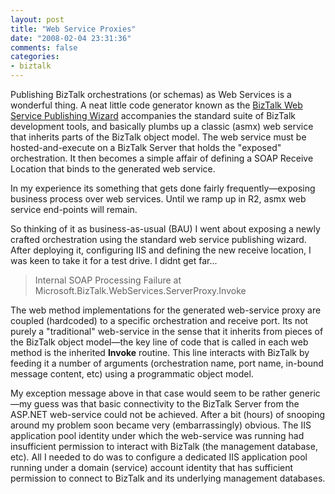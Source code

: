 ```yaml
---
layout: post
title: "Web Service Proxies"
date: "2008-02-04 23:31:36"
comments: false
categories:
- biztalk
---
```


Publishing BizTalk orchestrations (or schemas) as Web Services is a wonderful thing. A neat little code generator known as the [BizTalk Web Service Publishing Wizard](http://technet.microsoft.com/en-us/library/aa578703.aspx) accompanies the standard suite of BizTalk development tools, and basically plumbs up a classic (asmx) web service that inherits parts of the BizTalk object model. The web service must be hosted-and-execute on a BizTalk Server that holds the "exposed" orchestration. It then becomes a simple affair of defining a SOAP Receive Location that binds to the generated web service.

In my experience its something that gets done fairly frequently—exposing business process over web services. Until we ramp up in R2, asmx web service end-points will remain.

So thinking of it as business-as-usual (BAU) I went about exposing a newly crafted orchestration using the standard web service publishing wizard. After deploying it, configuring IIS and defining the new receive location, I was keen to take it for a test drive. I didnt get far...

> Internal SOAP Processing Failure at Microsoft.BizTalk.WebServices.ServerProxy.Invoke

The web method implementations for the generated web-service proxy are coupled (hardcoded) to a specific orchestration and receive port. Its not purely a "traditional" web-service in the sense that it inherits from pieces of the BizTalk object model—the key line of code that is called in each web method is the inherited **Invoke** routine. This line interacts with BizTalk by feeding it a number of arguments (orchestration name, port name, in-bound message content, etc) using a programmatic object model.

My exception message above in that case would seem to be rather generic—my guess was that basic connectivity to the BizTalk Server from the ASP.NET web-service could not be achieved. After a bit (hours) of snooping around my problem soon became very (embarrassingly) obvious. The IIS application pool identity under which the web-service was running had insufficient permission to interact with BizTalk (the management database, etc). All I needed to do was to configure a dedicated IIS application pool running under a domain (service) account identity that has sufficient permission to connect to BizTalk and its underlying management databases.
